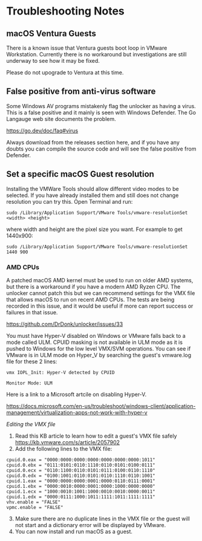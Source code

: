 # Troubleshooting Notes

## macOS Ventura Guests
There is a known issue that Ventura guests boot loop in VMware Workstation. Currently there is no workaround but investigations are still underway to see
how it may be fixed.

Please do not upograde to Ventura at this time.

## False positive from anti-virus software

Some Windows AV programs mistakenly flag the unlocker as having a virus. This is a false positive and it mainly is seen with Windows Defender. The Go Langauge web site documents the problem. 

https://go.dev/doc/faq#virus

Always download from the releases section here, and if you have any doubts you can compile the source code and will see the false positive from Defender.

## Set a specific macOS Guest resolution

Installing the VMWare Tools should allow different video modes to be selected. If you have already installed them and still does not change resolution you can try this. Open Terminal and run:

`sudo /Library/Application Support/VMware Tools/vmware-resolutionSet <width> <height>`

where width and height are the pixel size you want. For example to get 1440x900:

`sudo /Library/Application Support/VMware Tools/vmware-resolutionSet 1440 900`

### AMD CPUs
A patched macOS AMD kernel must be used to run on older AMD systems, but there is a workaround if you have a modern
AMD Ryzen CPU. The unlocker cannot patch this but we can recommend settings for the VMX file that allows macOS to
run on recent AMD CPUs. The tests are being recorded in this issue, and it would be useful if more can report
success or failures in that issue.

https://github.com/DrDonk/unlocker/issues/33

You must have Hyper-V disabled on Windows or VMware falls back to a mode called ULM. CPUID masking is not available in ULM mode as it is pushed to Windows for the low level VMX/SVM operations. You can see if VMware is in ULM mode on Hyper_V by searching the guest's vmware.log file for these 2 lines:

`vmx IOPL_Init: Hyper-V detected by CPUID`

`Monitor Mode: ULM`

Here is a link to a Microsoft artcile on disabling Hyper-V.

https://docs.microsoft.com/en-us/troubleshoot/windows-client/application-management/virtualization-apps-not-work-with-hyper-v

_Editing the VMX file_
1. Read this KB article to learn how to edit a guest's VMX file safely https://kb.vmware.com/s/article/2057902
2. Add the following lines to the VMX file:
```
cpuid.0.eax = "0000:0000:0000:0000:0000:0000:0000:1011"
cpuid.0.ebx = "0111:0101:0110:1110:0110:0101:0100:0111"
cpuid.0.ecx = "0110:1100:0110:0101:0111:0100:0110:1110"
cpuid.0.edx = "0100:1001:0110:0101:0110:1110:0110:1001"
cpuid.1.eax = "0000:0000:0000:0001:0000:0110:0111:0001"
cpuid.1.ebx = "0000:0010:0000:0001:0000:1000:0000:0000"
cpuid.1.ecx = "1000:0010:1001:1000:0010:0010:0000:0011"
cpuid.1.edx = "0000:0111:1000:1011:1111:1011:1111:1111"
vhv.enable = "FALSE"
vpmc.enable = "FALSE"
```
3. Make sure there are no duplicate lines in the VMX file or the guest will not start and a dictionary error will
   be displayed by VMware.
4. You can now install and run macOS as a guest.
